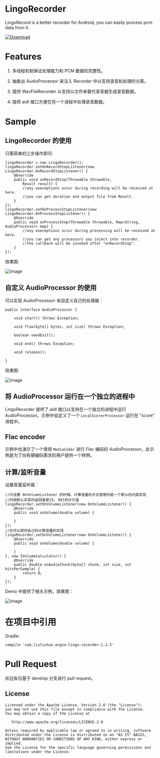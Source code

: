 # LingoRecorder

LingoRecord is a better recorder for Android, you can easily process pcm data from it.

[ ![Download](https://api.bintray.com/packages/wangcongwu123/maven/LingoRecorder/images/download.svg) ](https://bintray.com/wangcongwu123/maven/LingoRecorder/_latestVersion)


# Features

1. 多线程机制保证处理能力和 PCM 数据的完整性。

2. 抽象出 AudioProcessor 来注入 Recorder 中以支持录音和处理的分离。

3. 提供 WavFileRecorder 以支持以文件来替代录音器生成录音数据。

4. 提供 aidl 接口方便在另一个进程中处理录音数据。

# Sample

## LingoRecorder 的使用

只需简单的三步操作即可:

```
lingoRecorder = new LingoRecorder();
lingoRecorder.setOnRecordStopListener(new LingoRecorder.OnRecordStopListener() {
    @Override
    public void onRecordStop(Throwable throwable,
        Result result) {
        //any execeptions occur during recording will be received at here.
        //you can get duration and output file from Result.
    }
});
lingoRecorder.setOnProcessStopListener(new LingoRecorder.OnProcessStopListener() {
    @Override
    public void onProcessStop(Throwable throwable, Map<String, AudioProcessor> map) {
        //any execeptions occur during processing will be received at here.
        //you can get any processors you inject into recorder.
        //the callback will be invoked after "onRecordStop".
    }
});
```

效果图:

![image](https://raw.github.com/lingochamp/LingoRecorder/develop/demo/images/record.gif)

## 自定义 AudioProcessor 的使用

可以实现 AudioProcessor 来自定义自己的处理器：

```
public interface AudioProcessor {

    void start() throws Exception;

    void flow(byte[] bytes, int size) throws Exception;

    boolean needExit();

    void end() throws Exception;

    void release();

}
```

效果图:

![image](https://raw.github.com/lingochamp/LingoRecorder/develop/demo/images/custom_processors.gif)

## 将 AudioProcessor 运行在一个独立的进程中

LingoRecorder 提供了 aidl 接口以支持在一个独立的进程中运行 AudioProcessor。示例中自定义了一个 `LocalScorerProcessor` 运行在 "score" 进程中。

## Flac encoder

示例中也演示了一个使用 `MediaCodec` 进行 Flac 编码的 AudioProcessor。此示例是为了向有硬编码需求的用户提供一个样例。

## 计算/监听音量

设置音量监听器：

```
//只设置 OnVolumeListener 的时候，计算音量的方式使用的是一个默认的内部实现
//内部默认实现的返回值是[0, 90]的分贝值
lingoRecorder.setOnVolumeListener(new OnVolumeListener() {
	@Override
	public void onVolume(double volume) {

	}
});
//也可以提供自己的计算音量的实现
lingoRecorder.setOnVolumeListener(new OnVolumeListener() {
	@Override
	public void onVolume(double volume) {

	}
}, new IVolumeCalculator() {
	@Override
	public double onAudioChunk(byte[] chunk, int size, int bitsPerSample) {
		return 0;
	}
});
```
Demo 中提供了相关示例，效果图：

![image](https://raw.github.com/lingochamp/LingoRecorder/develop/demo/images/volume.gif)


# 在项目中引用

Gradle:

```
compile 'com.liulishuo.engzo:lingo-recorder:1.2.5'

```

# Pull Request  
欢迎各位基于 develop 分支进行 pull request。

License
-------

    Licensed under the Apache License, Version 2.0 (the "License");
    you may not use this file except in compliance with the License.
    You may obtain a copy of the License at

       http://www.apache.org/licenses/LICENSE-2.0

    Unless required by applicable law or agreed to in writing, software
    distributed under the License is distributed on an "AS IS" BASIS,
    WITHOUT WARRANTIES OR CONDITIONS OF ANY KIND, either express or implied.
    See the License for the specific language governing permissions and
    limitations under the License.
